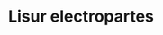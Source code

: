 ---
title: "Lisur electropartes"
url: /arroyito/lisur-electropartes/
shop: piezas de automóviles
---